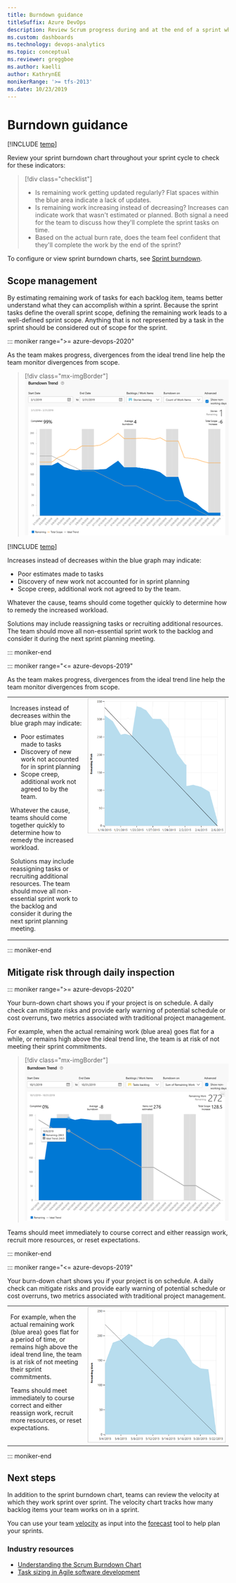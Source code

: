 ```yaml
---
title: Burndown guidance
titleSuffix: Azure DevOps  
description: Review Scrum progress during and at the end of a sprint when working in Azure DevOps and Team Foundation Server 
ms.custom: dashboards
ms.technology: devops-analytics
ms.topic: conceptual
ms.reviewer: greggboe
ms.author: kaelli
author: KathrynEE
monikerRange: '>= tfs-2013'
ms.date: 10/23/2019
---
```


# Burndown guidance

[!INCLUDE [temp](../includes/version-azure-devops-all.md)]

Review your sprint burndown chart throughout your sprint cycle to check for these indicators:  

> [!div class="checklist"]   
> * Is remaining work getting updated regularly? Flat spaces within the blue area indicate a lack of updates.  
> * Is remaining work increasing instead of decreasing? Increases can indicate work that wasn't estimated or planned. Both signal a need for the team to discuss how they'll complete the sprint tasks on time.  
> * Based on the actual burn rate, does the team feel confident that they'll complete the work by the end of the sprint?    


To configure or view sprint burndown charts, see [Sprint burndown](configure-sprint-burndown.md).


<a id="scope-management">  </a>

## Scope management  

By estimating remaining work of tasks for each backlog item, teams better understand what they can accomplish within a sprint. Because the sprint tasks define the overall sprint scope, defining the remaining work leads to a well-defined sprint scope. Anything that is not represented by a task in the sprint should be considered out of scope for the sprint.


::: moniker range=">= azure-devops-2020"

As the team makes progress, divergences from the ideal trend line help the team monitor divergences from scope. 

> [!div class="mx-imgBorder"]  
> ![Choose another team](media/burndown/analytics-burndown-stories-count-past-s159.png) 

[!INCLUDE [temp](../../includes/note-working-days-off.md)]

Increases instead of decreases within the blue graph may indicate:

- Poor estimates made to tasks 
- Discovery of new work not accounted for in sprint planning 
- Scope creep, additional work not agreed to by the team. 
 
Whatever the cause, teams should come together quickly to determine how to remedy the increased workload. 

Solutions may include reassigning tasks or recruiting additional resources. The team should move all non-essential sprint work to the backlog and consider it during the next sprint planning meeting.

::: moniker-end


::: moniker range="<= azure-devops-2019"

As the team makes progress, divergences from the ideal trend line help the team monitor divergences from scope. 
<table>
<tr valign="top">
<td width="35%">
<p>Increases instead of decreases within the blue graph may indicate:</p> 
<ul>
<li>Poor estimates made to tasks</li>
<li>Discovery of new work not accounted for in sprint planning</li>
<li>Scope creep, additional work not agreed to by the team.</li>
</ul>
<p>Whatever the cause, teams should come together quickly to determine how to remedy the increased workload.</p>

<p>Solutions may include reassigning tasks or recruiting additional resources. The team should move all non-essential sprint work to the backlog and consider it during the next sprint planning meeting.</p>
</td>
<td>
<img src="media/burndown/ALM_SB_ScopeCreep_75.png" alt="Sprint burndown chart: Increasing remaining work can indicate scope creep"/>

</td>
</tr>
</table>

::: moniker-end


<a id="mitigate-risk">  </a>

## Mitigate risk through daily inspection


::: moniker range=">= azure-devops-2020"

Your burn-down chart shows you if your project is on schedule. A daily check can mitigate risks and provide early warning of potential schedule or cost overruns, two metrics associated with traditional project management. 

For example, when the actual remaining work (blue area) goes flat for a while, or remains high above the ideal trend line, the team is at risk of not meeting their sprint commitments.

> [!div class="mx-imgBorder"]  
> ![Burndown trend based on Remaining Work](media/burndown/analytics-burndown-remaining-work-s159.png)


Teams should meet immediately to course correct and either reassign work, recruit more resources, or reset expectations.


  
::: moniker-end


::: moniker range="<= azure-devops-2019"

Your burn-down chart shows you if your project is on schedule. A daily check can mitigate risks and provide early warning of potential schedule or cost overruns, two metrics associated with traditional project management. 

<table>
<tr valign="top">
<td width="35%">
<p>For example, when the actual remaining work (blue area) goes flat for a period of time, or remains high above the ideal trend line, the team is at risk of not meeting their sprint commitments.</p>
<p>Teams should meet immediately to course correct and either reassign work, recruit more resources, or reset expectations.</p>
</td>
<td>
<img src="media/burndown/ALM_SB_RiskMitigation.png" alt="Sprint burndown chart: Actual remaining work high above ideal trend line"/>
</td>
</tr>
</table>
  
::: moniker-end

## Next steps

In addition to the sprint burndown chart, teams can review the velocity at which they work sprint over sprint. The velocity chart tracks how many backlog items your team works on in a sprint.  

You can use your team [velocity](team-velocity.md) as input into the [forecast](../../boards/sprints/forecast.md) tool to help plan your sprints.   


### Industry resources
 
- [Understanding the Scrum Burndown Chart](https://www.methodsandtools.com/archive/scrumburndown.php)  
- [Task sizing in Agile software development](https://www.solutionsiq.com/task-sizing-in-agile-software-development/)  

<!---
For on-premises TFS deployments, you can [specify the format that appears&mdash;**h** for hours or **d** for days&mdash;for the remaining work field](../../reference/xml/process-configuration-xml-element.md#fields).  
--> 